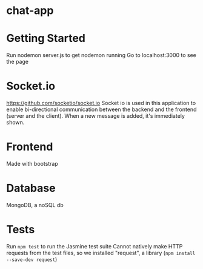 # chat-app

# Getting Started

Run nodemon server.js to get nodemon running
Go to localhost:3000 to see the page

# Socket.io

https://github.com/socketio/socket.io
Socket io is used in this application to enable bi-directional communication between the backend and the frontend (server and the client). When a new message is added, it's immediately shown.

# Frontend

Made with bootstrap

# Database

MongoDB, a noSQL db

# Tests

Run `npm test` to run the Jasmine test suite
Cannot natively make HTTP requests from the test files, so we installed "request", a library (`npm install --save-dev request`)
